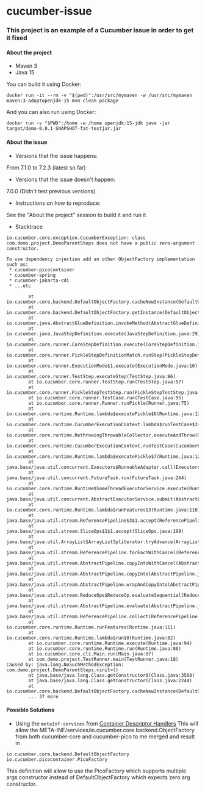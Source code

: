 # cucumber-issue

### This project is an example of a Cucumber issue in order to get it fixed

#### About the project

* Maven 3
* Java 15

You can build it using Docker:

`docker run -it --rm -v "$(pwd)":/usr/src/mymaven -w /usr/src/mymaven maven:3-adoptopenjdk-15 mvn clean package`

And you can also run using Docker:

`docker run -v "$PWD":/home -w /home openjdk:15-jdk java -jar target/demo-0.0.1-SNAPSHOT-fat-testjar.jar`

#### About the issue

* Versions that the issue happens:

From 7.1.0 to 7.2.3 (latest so far)

* Versions that the issue doesn't happen:

7.0.0 (Didn't test previous versions)

* Instructions on how to reproduce:

See the "About the project" session to build it and run it

* Stacktrace

```
io.cucumber.core.exception.CucumberException: class com.demo.project.DemoParentSteps does not have a public zero-argument constructor.

To use dependency injection add an other ObjectFactory implementation such as:
 * cucumber-picocontainer
 * cucumber-spring
 * cucumber-jakarta-cdi
 * ...etc

        at io.cucumber.core.backend.DefaultObjectFactory.cacheNewInstance(DefaultObjectFactory.java:57)
        at io.cucumber.core.backend.DefaultObjectFactory.getInstance(DefaultObjectFactory.java:45)
        at io.cucumber.java.AbstractGlueDefinition.invokeMethod(AbstractGlueDefinition.java:47)
        at io.cucumber.java.JavaStepDefinition.execute(JavaStepDefinition.java:29)
        at io.cucumber.core.runner.CoreStepDefinition.execute(CoreStepDefinition.java:66)
        at io.cucumber.core.runner.PickleStepDefinitionMatch.runStep(PickleStepDefinitionMatch.java:63)
        at io.cucumber.core.runner.ExecutionMode$1.execute(ExecutionMode.java:10)
        at io.cucumber.core.runner.TestStep.executeStep(TestStep.java:86)
        at io.cucumber.core.runner.TestStep.run(TestStep.java:57)
        at io.cucumber.core.runner.PickleStepTestStep.run(PickleStepTestStep.java:51)
        at io.cucumber.core.runner.TestCase.run(TestCase.java:95)
        at io.cucumber.core.runner.Runner.runPickle(Runner.java:75)
        at io.cucumber.core.runtime.Runtime.lambda$executePickle$6(Runtime.java:128)
        at io.cucumber.core.runtime.CucumberExecutionContext.lambda$runTestCase$3(CucumberExecutionContext.java:146)
        at io.cucumber.core.runtime.RethrowingThrowableCollector.executeAndThrow(RethrowingThrowableCollector.java:23)
        at io.cucumber.core.runtime.CucumberExecutionContext.runTestCase(CucumberExecutionContext.java:146)
        at io.cucumber.core.runtime.Runtime.lambda$executePickle$7(Runtime.java:128)
        at java.base/java.util.concurrent.Executors$RunnableAdapter.call(Executors.java:515)
        at java.base/java.util.concurrent.FutureTask.run(FutureTask.java:264)
        at io.cucumber.core.runtime.Runtime$SameThreadExecutorService.execute(Runtime.java:249)
        at java.base/java.util.concurrent.AbstractExecutorService.submit(AbstractExecutorService.java:118)
        at io.cucumber.core.runtime.Runtime.lambda$runFeatures$3(Runtime.java:110)
        at java.base/java.util.stream.ReferencePipeline$3$1.accept(ReferencePipeline.java:195)
        at java.base/java.util.stream.SliceOps$1$1.accept(SliceOps.java:199)
        at java.base/java.util.ArrayList$ArrayListSpliterator.tryAdvance(ArrayList.java:1602)
        at java.base/java.util.stream.ReferencePipeline.forEachWithCancel(ReferencePipeline.java:127)
        at java.base/java.util.stream.AbstractPipeline.copyIntoWithCancel(AbstractPipeline.java:502)
        at java.base/java.util.stream.AbstractPipeline.copyInto(AbstractPipeline.java:488)
        at java.base/java.util.stream.AbstractPipeline.wrapAndCopyInto(AbstractPipeline.java:474)
        at java.base/java.util.stream.ReduceOps$ReduceOp.evaluateSequential(ReduceOps.java:913)
        at java.base/java.util.stream.AbstractPipeline.evaluate(AbstractPipeline.java:234)
        at java.base/java.util.stream.ReferencePipeline.collect(ReferencePipeline.java:578)
        at io.cucumber.core.runtime.Runtime.runFeatures(Runtime.java:111)
        at io.cucumber.core.runtime.Runtime.lambda$run$0(Runtime.java:82)
        at io.cucumber.core.runtime.Runtime.execute(Runtime.java:94)
        at io.cucumber.core.runtime.Runtime.run(Runtime.java:80)
        at io.cucumber.core.cli.Main.run(Main.java:87)
        at com.demo.project.TestRunner.main(TestRunner.java:18)
Caused by: java.lang.NoSuchMethodException: com.demo.project.DemoParentSteps.<init>()
        at java.base/java.lang.Class.getConstructor0(Class.java:3508)
        at java.base/java.lang.Class.getConstructor(Class.java:2244)
        at io.cucumber.core.backend.DefaultObjectFactory.cacheNewInstance(DefaultObjectFactory.java:52)
        ... 37 more
```

#### Possible Solutions

* Using the `metaInf-services` from [Container Descriptor Handlers](https://maven.apache.org/plugins/maven-assembly-plugin/examples/single/using-container-descriptor-handlers.html)
This will allow the META-INF/services/io.cucumber.core.backend.ObjectFactory from both cucumber-core and cucumber-pico to me merged and result in
```
io.cucumber.core.backend.DefaultObjectFactory
io.cucumber.picocontainer.PicoFactory
```
This definition will allow to use the PicoFactory which supports multiple args constructor instead of DefaultObjectFactory which expects zero arg constructor.
